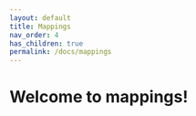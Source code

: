 ```yaml
---
layout: default
title: Mappings
nav_order: 4
has_children: true
permalink: /docs/mappings
---
```


# Welcome to mappings!